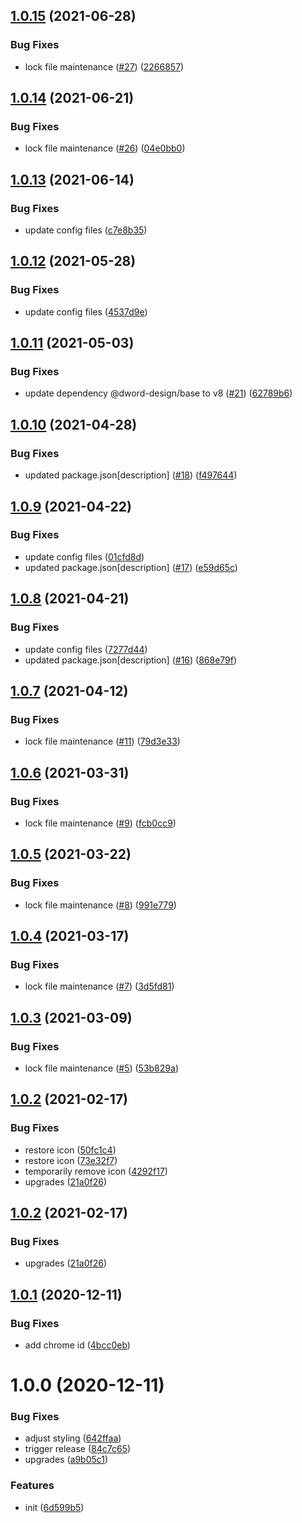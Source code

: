 ## [1.0.15](https://github.com/dword-design/feedbutler-web-extension/compare/v1.0.14...v1.0.15) (2021-06-28)


### Bug Fixes

* lock file maintenance ([#27](https://github.com/dword-design/feedbutler-web-extension/issues/27)) ([2266857](https://github.com/dword-design/feedbutler-web-extension/commit/226685721133477f819216a51f46f1a61f8b02fd))

## [1.0.14](https://github.com/dword-design/feedbutler-web-extension/compare/v1.0.13...v1.0.14) (2021-06-21)


### Bug Fixes

* lock file maintenance ([#26](https://github.com/dword-design/feedbutler-web-extension/issues/26)) ([04e0bb0](https://github.com/dword-design/feedbutler-web-extension/commit/04e0bb0811c4454d60cffdaab23fa6184ab6474d))

## [1.0.13](https://github.com/dword-design/feedbutler-web-extension/compare/v1.0.12...v1.0.13) (2021-06-14)


### Bug Fixes

* update config files ([c7e8b35](https://github.com/dword-design/feedbutler-web-extension/commit/c7e8b35bbfead3c0e40eb2716672c6cb354e5ff3))

## [1.0.12](https://github.com/dword-design/feedbutler-web-extension/compare/v1.0.11...v1.0.12) (2021-05-28)


### Bug Fixes

* update config files ([4537d9e](https://github.com/dword-design/feedbutler-web-extension/commit/4537d9e590805eb5e689e22992f18dc57a7a9d3a))

## [1.0.11](https://github.com/dword-design/feedbutler-web-extension/compare/v1.0.10...v1.0.11) (2021-05-03)


### Bug Fixes

* update dependency @dword-design/base to v8 ([#21](https://github.com/dword-design/feedbutler-web-extension/issues/21)) ([62789b6](https://github.com/dword-design/feedbutler-web-extension/commit/62789b67fb8c77641f53ee13ab1f583fab3e8a0b))

## [1.0.10](https://github.com/dword-design/feedbutler-web-extension/compare/v1.0.9...v1.0.10) (2021-04-28)


### Bug Fixes

* updated package.json[description] ([#18](https://github.com/dword-design/feedbutler-web-extension/issues/18)) ([f497644](https://github.com/dword-design/feedbutler-web-extension/commit/f4976445b02e07922f669973ffdcc287d0389718))

## [1.0.9](https://github.com/dword-design/feedbutler-web-extension/compare/v1.0.8...v1.0.9) (2021-04-22)


### Bug Fixes

* update config files ([01cfd8d](https://github.com/dword-design/feedbutler-web-extension/commit/01cfd8dbe2e2818c4fd50039eec2f7e0210357ee))
* updated package.json[description] ([#17](https://github.com/dword-design/feedbutler-web-extension/issues/17)) ([e59d65c](https://github.com/dword-design/feedbutler-web-extension/commit/e59d65c5d5bfe09931bf4945eb562800a5ab5977))

## [1.0.8](https://github.com/dword-design/feedbutler-web-extension/compare/v1.0.7...v1.0.8) (2021-04-21)


### Bug Fixes

* update config files ([7277d44](https://github.com/dword-design/feedbutler-web-extension/commit/7277d440394058f56c5c0ea6e285509a7a04bf94))
* updated package.json[description] ([#16](https://github.com/dword-design/feedbutler-web-extension/issues/16)) ([868e79f](https://github.com/dword-design/feedbutler-web-extension/commit/868e79fda0dc3935964c8cc12129b7f20460b9f6))

## [1.0.7](https://github.com/dword-design/feedbutler-web-extension/compare/v1.0.6...v1.0.7) (2021-04-12)


### Bug Fixes

* lock file maintenance ([#11](https://github.com/dword-design/feedbutler-web-extension/issues/11)) ([79d3e33](https://github.com/dword-design/feedbutler-web-extension/commit/79d3e33cef09f61d3457f8ae697ae9999facd669))

## [1.0.6](https://github.com/dword-design/feedbutler-web-extension/compare/v1.0.5...v1.0.6) (2021-03-31)


### Bug Fixes

* lock file maintenance ([#9](https://github.com/dword-design/feedbutler-web-extension/issues/9)) ([fcb0cc9](https://github.com/dword-design/feedbutler-web-extension/commit/fcb0cc94245eb4c42b3289d86dfc236ace9ada6d))

## [1.0.5](https://github.com/dword-design/feedbutler-web-extension/compare/v1.0.4...v1.0.5) (2021-03-22)


### Bug Fixes

* lock file maintenance ([#8](https://github.com/dword-design/feedbutler-web-extension/issues/8)) ([991e779](https://github.com/dword-design/feedbutler-web-extension/commit/991e779091b0c463124ca95e69a1b2a79c230253))

## [1.0.4](https://github.com/dword-design/feedbutler-web-extension/compare/v1.0.3...v1.0.4) (2021-03-17)


### Bug Fixes

* lock file maintenance ([#7](https://github.com/dword-design/feedbutler-web-extension/issues/7)) ([3d5fd81](https://github.com/dword-design/feedbutler-web-extension/commit/3d5fd81dcad3a96b502394f1898315a928ac75a9))

## [1.0.3](https://github.com/dword-design/feedbutler-web-extension/compare/v1.0.2...v1.0.3) (2021-03-09)


### Bug Fixes

* lock file maintenance ([#5](https://github.com/dword-design/feedbutler-web-extension/issues/5)) ([53b829a](https://github.com/dword-design/feedbutler-web-extension/commit/53b829abcfe3c84185540f21b34338ec8f977c87))

## [1.0.2](https://github.com/dword-design/feedbutler-web-extension/compare/v1.0.1...v1.0.2) (2021-02-17)


### Bug Fixes

* restore icon ([50fc1c4](https://github.com/dword-design/feedbutler-web-extension/commit/50fc1c4a3de4c5be76015011948a024d4515ffec))
* restore icon ([73e32f7](https://github.com/dword-design/feedbutler-web-extension/commit/73e32f70b1ccab3766f66a3c539cf00c721ced56))
* temporarily remove icon ([4292f17](https://github.com/dword-design/feedbutler-web-extension/commit/4292f17d8724ec9217c3c47d6ead3518c7a003e3))
* upgrades ([21a0f26](https://github.com/dword-design/feedbutler-web-extension/commit/21a0f26db435eba18058b4cbdbe0c6306df1843c))

## [1.0.2](https://github.com/dword-design/feedbutler-web-extension/compare/v1.0.1...v1.0.2) (2021-02-17)


### Bug Fixes

* upgrades ([21a0f26](https://github.com/dword-design/feedbutler-web-extension/commit/21a0f26db435eba18058b4cbdbe0c6306df1843c))

## [1.0.1](https://github.com/dword-design/feedbutler-web-extension/compare/v1.0.0...v1.0.1) (2020-12-11)


### Bug Fixes

* add chrome id ([4bcc0eb](https://github.com/dword-design/feedbutler-web-extension/commit/4bcc0ebe5705bc70e255444586b45adc91e73801))

# 1.0.0 (2020-12-11)


### Bug Fixes

* adjust styling ([642ffaa](https://github.com/dword-design/feedbutler-web-extension/commit/642ffaac11238c0284f527eb1f1d4385821fe70c))
* trigger release ([84c7c65](https://github.com/dword-design/feedbutler-web-extension/commit/84c7c65fa6dcfa129c9a0f82897cfe9ea5a0f802))
* upgrades ([a9b05c1](https://github.com/dword-design/feedbutler-web-extension/commit/a9b05c1334c524eb971110030238eec16d97fbbc))


### Features

* init ([6d599b5](https://github.com/dword-design/feedbutler-web-extension/commit/6d599b5f2c4d62009087cdbb100d5e8f5abf8bd3))
